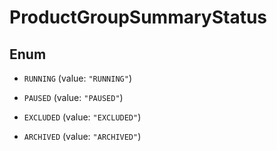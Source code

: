 

# ProductGroupSummaryStatus

## Enum


* `RUNNING` (value: `"RUNNING"`)

* `PAUSED` (value: `"PAUSED"`)

* `EXCLUDED` (value: `"EXCLUDED"`)

* `ARCHIVED` (value: `"ARCHIVED"`)



